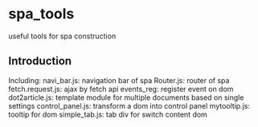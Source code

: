 # spa_tools
useful tools for spa construction

## Introduction
Including:
navi_bar.js: navigation bar of spa
Router.js: router of spa
fetch.request.js: ajax by fetch api
events_reg: register event on dom
dot2article.js: template module for multiple documents based on single settings
control_panel.js: transform a dom into control panel
mytooltip.js: tooltip for dom
simple_tab.js: tab div for switch content dom